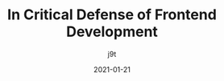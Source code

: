 ---
author: j9t
date: 2021-01-21
layout: post.njk
tags:
  - article
  - meta
  - quality
target_url: https://meiert.com/en/blog/critical-frontend-development/
title: In Critical Defense of Frontend Development
---